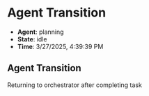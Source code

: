 # Agent Transition

- **Agent**: planning
- **State**: idle
- **Time**: 3/27/2025, 4:39:39 PM

## Agent Transition

Returning to orchestrator after completing task

